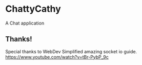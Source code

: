 # ChattyCathy
A Chat application


## Thanks!
Special thanks to WebDev Simplified amazing socket io guide. https://www.youtube.com/watch?v=tBr-PybP_9c
